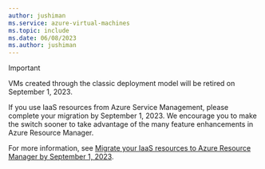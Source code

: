 ```yaml
---
author: jushiman
ms.service: azure-virtual-machines
ms.topic: include
ms.date: 06/08/2023
ms.author: jushiman
---
```


> [!IMPORTANT]
> VMs created through the classic deployment model will be retired on September 1, 2023.
>
> If you use IaaS resources from Azure Service Management, please complete your migration by September 1, 2023. We encourage you to make the switch sooner to take advantage of the many feature enhancements in Azure Resource Manager.
>
> For more information, see [Migrate your IaaS resources to Azure Resource Manager by September 1, 2023](../articles/virtual-machines/classic-vm-deprecation.md).
> 
